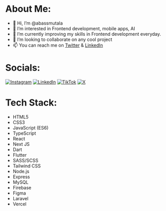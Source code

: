 # About Me:
- 👋 Hi, I’m @abassmutala
- 👀 I’m interested in Frontend development, mobile apps, AI
- 🌱 I’m currently improving my skills in Frontend development everyday.
- 💞️ I’m looking to collaborate on any cool project
- 📫 You can reach me on [Twitter](https://twitter.com/abassmutala) & [LinkedIn](https://www.linkedin.com/in/abassmutala/)

# Socials:
[![Instagram](https://img.shields.io/badge/Instagram-%23E4405F.svg?logo=Instagram&logoColor=white)](https://instagram.com/abass_mutala) [![LinkedIn](https://img.shields.io/badge/LinkedIn-%230077B5.svg?logo=linkedin&logoColor=white)](https://linkedin.com/in/abassmutala) [![TikTok](https://img.shields.io/badge/TikTok-%23000000.svg?logo=TikTok&logoColor=white)](https://tiktok.com/@abass_mutala) [![X](https://img.shields.io/badge/X-black.svg?logo=X&logoColor=white)](https://x.com/abassmutala) 

# Tech Stack:
- HTML5
- CSS3
- JavaScript (ES6)
- TypeScript
- React
- Next JS
- Dart
- Flutter
- SASS/SCSS
- Tailwind CSS
- Node.js
- Express
- MySQL
- Firebase
- Figma
- Laravel
- Vercel


<!---
abassmutala/abassmutala is a ✨ special ✨ repository because its `README.md` (this file) appears on your GitHub profile.
You can click the Preview link to take a look at your changes.
--->
